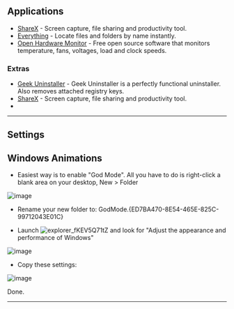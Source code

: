 
## Applications

- [ShareX](https://getsharex.com/) - Screen capture, file sharing and productivity tool.
- [Everything](https://www.voidtools.com/) - Locate files and folders by name instantly.
- [Open Hardware Monitor](https://openhardwaremonitor.org/) - Free open source software that monitors temperature, fans, voltages, load and clock speeds.

### Extras
- [Geek Uninstaller](/geekuninstaller.com/) - Geek Uninstaller is a perfectly functional uninstaller. Also removes attached registry keys.
- [ShareX](https://getsharex.com/) - Screen capture, file sharing and productivity tool.
- 
_____________________________________________________________________________________________________________________

## Settings

## Windows Animations

* Easiest way is to enable "God Mode". All you have to do is right-click a blank area on your desktop, New > Folder

![image](https://user-images.githubusercontent.com/25332460/188119784-5825b25c-af37-46b8-ac2b-e5b50bbd232d.png)

* Rename your new folder to: GodMode.{ED7BA470-8E54-465E-825C-99712043E01C}
 
 * Launch ![explorer_fKEV5Q71tZ](https://user-images.githubusercontent.com/25332460/188120992-c1341b66-c652-4c9b-b640-be453ff0f178.jpg) and look for "Adjust the appearance and performance of Windows"

![image](https://user-images.githubusercontent.com/25332460/188159433-47044b24-58fc-423c-899d-a4e03a8ba6ff.png)

* Copy these settings:

![image](https://user-images.githubusercontent.com/25332460/188121561-56314c8e-6644-4251-97d0-81d018cb137c.png)

Done.
_____________________________________________________________________________________________________________________
